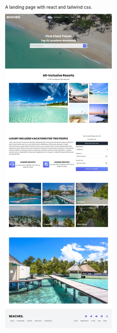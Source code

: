 <p>A landing page with react and tailwind css. </p>
<a href="https://baecation.netlify.app/"><img  src="./src/assets/capture.jpeg" /></a>